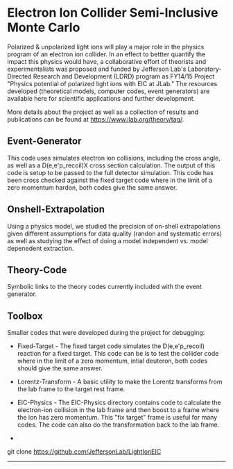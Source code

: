 Electron Ion Collider Semi-Inclusive Monte Carlo
=================================================
Polarized & unpolarized light ions will play a major role in the physics program of an electron ion collider.   In an effect to bettter quantify the impact this physics would have, a collaborative effort of theorists and experimentalists was proposed and funded by Jefferson Lab's Laboratory-Directed Research and Development (LDRD) program as FY14/15 Project "Physics potential of polarized light ions with EIC at JLab." The resources developed (theoretical models, computer codes, event generators) are available here for scientific applications and further development.  

More details about the project as well as a collection of results and publications can be found at
https://www.jlab.org/theory/tag/.

Event-Generator
---------------
This code uses simulates electron ion collisions, including the cross angle, as well as a D(e,e'p_recoil)X cross section calculation.  The output of this code is setup to be passed to the full detector simulation.  This code has been cross checked against the fixed target code where in the limit of a zero momentum hardon, both codes give the same answer.

Onshell-Extrapolation
---------------------
Using a physics model, we  studied the precision of on-shell extrapolations given different assumptions for data quality (randon and systematic errors) as well as studying the effect of doing a model independent vs. model depenedent extraction.

Theory-Code
-----------
Symbolic links to the theory codes currently included with the event generator.

Toolbox
-------

Smaller codes that were developed during the project for debugging:

* Fixed-Target - The fixed target code simulates the D(e,e'p_recoil) reaction for a fixed target.  This code can be is to test the collider code where in the limit of a zero momentum, intial deuteron, both codes should give the same answer.

* Lorentz-Transform - A basic utility to make the Lorentz transforms from the lab frame to the target rest frame.   

* EIC-Physics - The EIC-Physics directory contains code to calculate the electron-ion collision in the lab frame and then boost to a frame where the ion has zero momentum.   This "fix target" frame is useful for many codes.   The code can also do the transformation back to the lab frame.



-

git clone https://github.com/JeffersonLab/LightIonEIC

----

